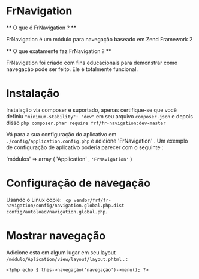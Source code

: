 FrNavigation
=======

** O que é FrNavigation ? **

FrNavigation é um módulo para navegação baseado em Zend Framework 2

** O que exatamente faz FrNavigation ? **

FrNavigation foi criado com fins educacionais para demonstrar como navegação pode ser feito. Ele é totalmente funcional.

Instalação
============

Instalação via composer é suportado, apenas certifique-se que você definiu `"minimum-stability": "dev"`
em seu arquivo `composer.json` e depois disso  `php composer.phar require frf/fr-navigation:dev-master`

Vá para a sua configuração do aplicativo em `./config/application.config.php` e adicione 'FrNavigation' .
Um exemplo de configuração de aplicativo poderia parecer com o seguinte :

'módulos' => array (
    'Application' ,
    `'FrNavigation'`
)

Configuração de navegação
=============


Usando o Linux copie: ` cp vendor/frf/fr-navigation/config/navigation.global.php.dist config/autoload/navigation.global.php`.

Mostrar navegação
=============
Adicione esta em algum lugar em seu layout `/módulo/Aplication/view/layout/layout.phtml` . :

`<?php echo $ this->navegação('navegação')->menu(); ?>`

